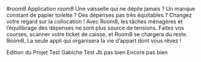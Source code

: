 #room8
Application room8
Une vaisselle qui ne dépile jamais ? Un manque constant de papier toilette ? Des dépenses pas très équitables ? Changez votre regard sur la collocation ! Avec Room8, les tâches ménagères et l’équilibrage des dépenses ne sont plus source de tensions. Faites vos courses, scanner votre ticket de caisse, et Room8 se chargera du reste. Room8, La seule appli qui organisera la vie d’appart dont vous rêvez !


Edition du Projet
Test 
Gabiche Test
Jb pas bien
Encore pas bien
